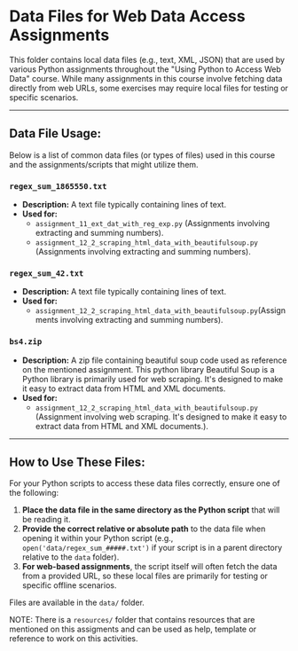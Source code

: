 # Data Files for Web Data Access Assignments

This folder contains local data files (e.g., text, XML, JSON) that are used by various Python assignments throughout the "Using Python to Access Web Data" course. While many assignments in this course involve fetching data directly from web URLs, some exercises may require local files for testing or specific scenarios.

---

## Data File Usage:

Below is a list of common data files (or types of files) used in this course and the assignments/scripts that might utilize them.

### `regex_sum_1865550.txt`

* **Description:** A text file typically containing lines of text.
* **Used for:**
    * `assignment_11_ext_dat_with_reg_exp.py` (Assignments involving extracting and summing numbers).
    * `assignment_12_2_scraping_html_data_with_beautifulsoup.py` (Assignments involving extracting and summing numbers).
    
### `regex_sum_42.txt`

* **Description:** A text file typically containing lines of text.
* **Used for:**
    * `assignment_12_2_scraping_html_data_with_beautifulsoup.py`(Assignments involving extracting and summing numbers).

### `bs4.zip`
* **Description:** A zip file containing beautiful soup code used as reference on the mentioned assignment. This python library Beautiful Soup is a Python library is primarily used for web scraping. It's designed to make it easy to extract data from HTML and XML documents.
* **Used for:**
   * `assignment_12_2_scraping_html_data_with_beautifulsoup.py` (Assignment involving web scraping. It's designed to make it easy to extract data from HTML and XML documents.).


---

## How to Use These Files:

For your Python scripts to access these data files correctly, ensure one of the following:

1.  **Place the data file in the same directory as the Python script** that will be reading it.
2.  **Provide the correct relative or absolute path** to the data file when opening it within your Python script (e.g., `open('data/regex_sum_#####.txt')` if your script is in a parent directory relative to the `data` folder).
3.  **For web-based assignments**, the script itself will often fetch the data from a provided URL, so these local files are primarily for testing or specific offline scenarios.

Files are available in the `data/` folder.

NOTE: There is a `resources/` folder that contains resources that are mentioned on this assigments and can be used as help, template or reference to work on this activities.

